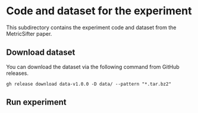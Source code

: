 # Code and dataset for the experiment

This subdirectory contains the experiment code and dataset from the MetricSifter paper.

## Download dataset

You can download the dataset via the following command from GitHub releases.

```shell-session
gh release download data-v1.0.0 -D data/ --pattern "*.tar.bz2"
```

## Run experiment
